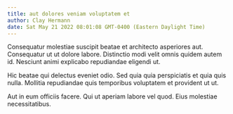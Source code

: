 ```yaml
---
title: aut dolores veniam voluptatem et
author: Clay Hermann
date: Sat May 21 2022 08:01:08 GMT-0400 (Eastern Daylight Time)
---
```

Consequatur molestiae suscipit beatae et architecto asperiores aut. Consequatur ut ut dolore labore. Distinctio modi velit omnis quidem autem id. Nesciunt animi explicabo repudiandae eligendi ut.

 Hic beatae qui delectus eveniet odio. Sed quia quia perspiciatis et quia quis nulla. Mollitia repudiandae quis temporibus voluptatem et provident ut ut.

 Aut in eum officiis facere. Qui ut aperiam labore vel quod. Eius molestiae necessitatibus.